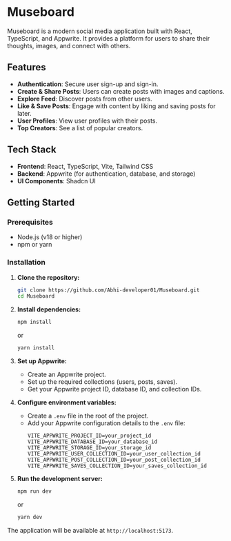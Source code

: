 # Museboard

Museboard is a modern social media application built with React, TypeScript, and Appwrite. It provides a platform for users to share their thoughts, images, and connect with others.

## Features

- **Authentication**: Secure user sign-up and sign-in.
- **Create & Share Posts**: Users can create posts with images and captions.
- **Explore Feed**: Discover posts from other users.
- **Like & Save Posts**: Engage with content by liking and saving posts for later.
- **User Profiles**: View user profiles with their posts.
- **Top Creators**: See a list of popular creators.

## Tech Stack

- **Frontend**: React, TypeScript, Vite, Tailwind CSS
- **Backend**: Appwrite (for authentication, database, and storage)
- **UI Components**: Shadcn UI

## Getting Started

### Prerequisites

- Node.js (v18 or higher)
- npm or yarn

### Installation

1.  **Clone the repository:**
    ```bash
    git clone https://github.com/Abhi-developer01/Museboard.git
    cd Museboard
    ```

2.  **Install dependencies:**
    ```bash
    npm install
    ```
    or
    ```bash
    yarn install
    ```

3.  **Set up Appwrite:**
    - Create an Appwrite project.
    - Set up the required collections (users, posts, saves).
    - Get your Appwrite project ID, database ID, and collection IDs.

4.  **Configure environment variables:**
    - Create a `.env` file in the root of the project.
    - Add your Appwrite configuration details to the `.env` file:
      ```
      VITE_APPWRITE_PROJECT_ID=your_project_id
      VITE_APPWRITE_DATABASE_ID=your_database_id
      VITE_APPWRITE_STORAGE_ID=your_storage_id
      VITE_APPWRITE_USER_COLLECTION_ID=your_user_collection_id
      VITE_APPWRITE_POST_COLLECTION_ID=your_post_collection_id
      VITE_APPWRITE_SAVES_COLLECTION_ID=your_saves_collection_id
      ```

5.  **Run the development server:**
    ```bash
    npm run dev
    ```
    or
    ```bash
    yarn dev
    ```

The application will be available at `http://localhost:5173`.

